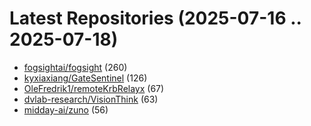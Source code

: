 # Latest Repositories (2025-07-16 .. 2025-07-18)

- [fogsightai/fogsight](https://github.com/fogsightai/fogsight) (260)
- [kyxiaxiang/GateSentinel](https://github.com/kyxiaxiang/GateSentinel) (126)
- [OleFredrik1/remoteKrbRelayx](https://github.com/OleFredrik1/remoteKrbRelayx) (67)
- [dvlab-research/VisionThink](https://github.com/dvlab-research/VisionThink) (63)
- [midday-ai/zuno](https://github.com/midday-ai/zuno) (56)
